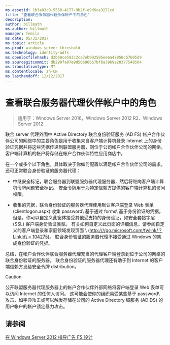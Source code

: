 ```yaml
---
ms.assetid: 1b3a03c0-5558-4177-9b2f-e9d6ce3271cd
title: "查看联合服务器代理伙伴帐户中的角色"
description: 
author: billmath
ms.author: billmath
manager: femila
ms.date: 05/31/2017
ms.topic: article
ms.prod: windows-server-threshold
ms.technology: identity-adfs
ms.openlocfilehash: d2b60ce593c2ca7eb902595ee6a42850cb7605d9
ms.sourcegitcommit: db290fa07e9d50686667bfba3969e20377548504
ms.translationtype: MT
ms.contentlocale: zh-CN
ms.lasthandoff: 12/12/2017
---
```

# <a name="review-the-role-of-the-federation-server-proxy-in-the-account-partner"></a>查看联合服务器代理伙伴帐户中的角色

>适用于：Windows Server 2016，Windows Server 2012 R2、Windows Server 2012

联合 server 代理外围中 Active Directory 联合身份验证服务 \(AD FS\) 帐户合作伙伴公司的网络中的主要角色是用于收集来自客户端计算机登录 Internet 上的身份验证凭据并将这些凭据传递到联盟服务器，则位于公司帐户合作伙伴公司的网络。 客户端计算机的帐户将存储在帐户合作伙伴特性应用商店中。  
  
在一个或多个以下角色，具体取决于你如何配置以满足帐户合作伙伴公司的需求，还可正常联合身份验证的服务器代理：  
  
-   中继安全标记，联合服务器到联盟服务器代理服务器，然后将继向客户端计算机令牌问题安全标记。 安全令牌用于为特定信赖方提供的客户端计算机的访问权限。  
  
-   收集的凭据，联合身份验证的服务器代理使用默认客户端登录 Web 表单 \(clientlogon.aspx\) 收集 password\ 基于通过 forms\ 基于身份验证的凭据。 但是，你可以自定义此窗体接受其他受支持的身份验证，如安全套接字层 \(SSL\) 客户端身份验证类型。 有关如何自定义此页面的详细信息，请参阅自定义的客户端登录和家庭领域发现页面 \ ([http:///\/go.microsoft.com\/fwlink\/？LinkId\ = 104275](https://go.microsoft.com/fwlink/?LinkId=104275)\)。 联合身份验证的服务器代理不接受通过 Windows 的集成身份验证的凭据。  
  
总结，在帐户合作伙伴联合服务器代理充当的代理客户端登录到位于公司的网络的联合身份验证的服务器。 联合身份验证的服务器代理还有助于到 Internet 的客户端信赖方发给安全令牌 distribution。  
  
> [!CAUTION]  
> 公开联盟服务器代理服务器上的帐户合作伙伴外部网络将客户端登录 Web 表单可以访问 Internet 的任何人访问。 这可能会使你的组织易受某些基于 password\ 攻击，如字典攻击或可以触发存储在公司的 Active Directory 域服务 \(AD DS\) 的用户帐户的帐户锁定暴力攻击。  
  

## <a name="see-also"></a>请参阅
[在 Windows Server 2012 指导广告 FS 设计](AD-FS-Design-Guide-in-Windows-Server-2012.md)
